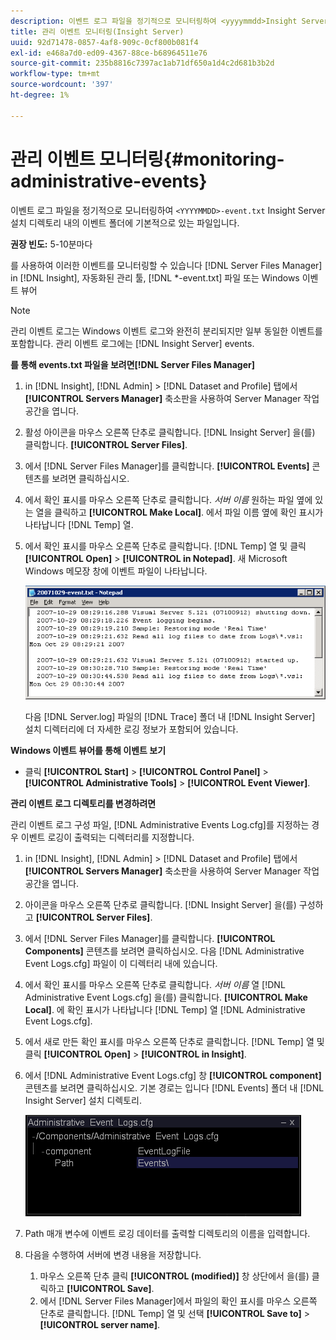 ```yaml
---
description: 이벤트 로그 파일을 정기적으로 모니터링하여 <yyyymmdd>Insight Server 설치 디렉토리 내의 이벤트 폴더에 기본적으로 있는 -event.txt 파일입니다.
title: 관리 이벤트 모니터링(Insight Server)
uuid: 92d71478-0857-4af8-909c-0cf800b081f4
exl-id: e468a7d0-ed09-4367-88ce-b68964511e76
source-git-commit: 235b8816c7397ac1ab71df650a1d4c2d681b3b2d
workflow-type: tm+mt
source-wordcount: '397'
ht-degree: 1%

---
```


# 관리 이벤트 모니터링{#monitoring-administrative-events}

이벤트 로그 파일을 정기적으로 모니터링하여 `<YYYYMMDD>-event.txt` Insight Server 설치 디렉토리 내의 이벤트 폴더에 기본적으로 있는 파일입니다.

**권장 빈도:** 5-10분마다

를 사용하여 이러한 이벤트를 모니터링할 수 있습니다 [!DNL Server Files Manager] in [!DNL Insight], 자동화된 관리 툴, [!DNL *-event.txt] 파일 또는 Windows 이벤트 뷰어

>[!NOTE]
>
>관리 이벤트 로그는 Windows 이벤트 로그와 완전히 분리되지만 일부 동일한 이벤트를 포함합니다. 관리 이벤트 로그에는 [!DNL Insight Server] events.

**를 통해 events.txt 파일을 보려면[!DNL Server Files Manager]**

1. in [!DNL Insight], [!DNL Admin] > [!DNL Dataset and Profile] 탭에서 **[!UICONTROL Servers Manager]** 축소판을 사용하여 Server Manager 작업 공간을 엽니다.
1. 활성 아이콘을 마우스 오른쪽 단추로 클릭합니다. [!DNL Insight Server] 을(를) 클릭합니다. **[!UICONTROL Server Files]**.
1. 에서 [!DNL Server Files Manager]를 클릭합니다. **[!UICONTROL Events]** 콘텐츠를 보려면 클릭하십시오.
1. 에서 확인 표시를 마우스 오른쪽 단추로 클릭합니다. *서버 이름* 원하는 파일 옆에 있는 열을 클릭하고 **[!UICONTROL Make Local]**. 에서 파일 이름 옆에 확인 표시가 나타납니다 [!DNL Temp] 열.
1. 에서 확인 표시를 마우스 오른쪽 단추로 클릭합니다. [!DNL Temp] 열 및 클릭 **[!UICONTROL Open]** > **[!UICONTROL in Notepad]**. 새 Microsoft Windows 메모장 창에 이벤트 파일이 나타납니다.

   ![단계 정보](assets/vis_FileManager_eventfile.png)

   다음 [!DNL Server.log] 파일의 [!DNL Trace] 폴더 내 [!DNL Insight Server] 설치 디렉터리에 더 자세한 로깅 정보가 포함되어 있습니다.

**Windows 이벤트 뷰어를 통해 이벤트 보기**

* 클릭 **[!UICONTROL Start]** > **[!UICONTROL Control Panel]** > **[!UICONTROL Administrative Tools]** > **[!UICONTROL Event Viewer]**.

**관리 이벤트 로그 디렉토리를 변경하려면**

관리 이벤트 로그 구성 파일, [!DNL Administrative Events Log.cfg]를 지정하는 경우 이벤트 로깅이 출력되는 디렉터리를 지정합니다.

1. in [!DNL Insight], [!DNL Admin] > [!DNL Dataset and Profile] 탭에서 **[!UICONTROL Servers Manager]** 축소판을 사용하여 Server Manager 작업 공간을 엽니다.

1. 아이콘을 마우스 오른쪽 단추로 클릭합니다. [!DNL Insight Server] 을(를) 구성하고 **[!UICONTROL Server Files]**.

1. 에서 [!DNL Server Files Manager]를 클릭합니다. **[!UICONTROL Components]** 콘텐츠를 보려면 클릭하십시오. 다음 [!DNL Administrative Event Logs.cfg] 파일이 이 디렉터리 내에 있습니다.

1. 에서 확인 표시를 마우스 오른쪽 단추로 클릭합니다. *서버 이름* 열 [!DNL Administrative Event Logs.cfg] 을(를) 클릭합니다. **[!UICONTROL Make Local]**. 에 확인 표시가 나타납니다 [!DNL Temp] 열 [!DNL Administrative Event Logs.cfg].

1. 에서 새로 만든 확인 표시를 마우스 오른쪽 단추로 클릭합니다. [!DNL Temp] 열 및 클릭 **[!UICONTROL Open]** > **[!UICONTROL in Insight]**.

1. 에서 [!DNL Administrative Event Logs.cfg] 창 **[!UICONTROL component]** 콘텐츠를 보려면 클릭하십시오. 기본 경로는 입니다 [!DNL Events] 폴더 내 [!DNL Insight Server] 설치 디렉토리.

   ![](assets/cfg_adminevents_examplevalues.png)

1. Path 매개 변수에 이벤트 로깅 데이터를 출력할 디렉토리의 이름을 입력합니다.
1. 다음을 수행하여 서버에 변경 내용을 저장합니다.

   1. 마우스 오른쪽 단추 클릭 **[!UICONTROL (modified)]** 창 상단에서 을(를) 클릭하고 **[!UICONTROL Save]**.
   1. 에서 [!DNL Server Files Manager]에서 파일의 확인 표시를 마우스 오른쪽 단추로 클릭합니다. [!DNL Temp] 열 및 선택 **[!UICONTROL Save to]** > **[!UICONTROL server name]**.
